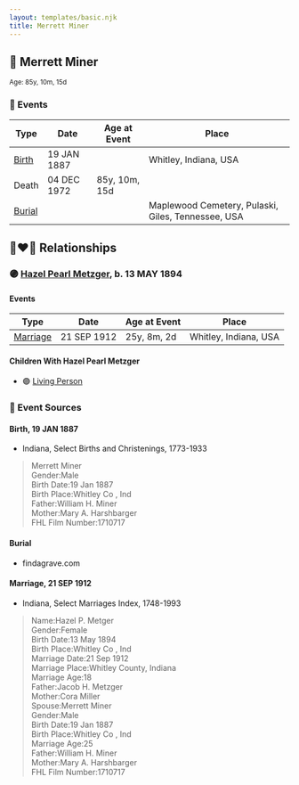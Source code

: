 ```yaml
---
layout: templates/basic.njk
title: Merrett Miner
---
```

## 🔵 Merrett Miner
<small>Age: 85y, 10m, 15d</small>

### 📆 Events

Type | Date | Age at Event | Place
------ | ------ | ------ | ------
[Birth](#event-event-2) | 19 JAN 1887 |  | Whitley, Indiana, USA
Death | 04 DEC 1972 | 85y, 10m, 15d |
[Burial](#event-event-4) |  |  | Maplewood Cemetery, Pulaski, Giles, Tennessee, USA

## 👩‍❤️‍👨 Relationships

### 🟣 [Hazel Pearl Metzger](/people/3/32407695), b. 13 MAY 1894

#### Events

Type | Date | Age at Event | Place
------ | ------ | ------ | ------
[Marriage](#event-family-0-event-0) | 21 SEP 1912 | 25y, 8m, 2d | Whitley, Indiana, USA
#### Children With Hazel Pearl Metzger
* 🟣 [Living Person](/people/5/57825613)
### 📰 Event Sources

#### <a id="event-event-2"></a> Birth, 19 JAN 1887
* Indiana, Select Births and Christenings, 1773-1933
>   
  > Merrett Miner  
  > Gender:Male  
  > Birth Date:19 Jan 1887  
  > Birth Place:Whitley Co , Ind  
  > Father:William H. Miner  
  > Mother:Mary A. Harshbarger  
  > FHL Film Number:1710717

#### <a id="event-event-4"></a> Burial
* findagrave.com

#### <a id="event-family-0-event-0"></a> Marriage, 21 SEP 1912
* Indiana, Select Marriages Index, 1748-1993
>   
  > Name:Hazel P. Metger  
  > Gender:Female  
  > Birth Date:13 May 1894  
  > Birth Place:Whitley Co , Ind  
  > Marriage Date:21 Sep 1912  
  > Marriage Place:Whitley County, Indiana  
  > Marriage Age:18  
  > Father:Jacob H. Metzger  
  > Mother:Cora Miller  
  > Spouse:Merrett Miner  
  > Gender:Male  
  > Birth Date:19 Jan 1887  
  > Birth Place:Whitley Co , Ind  
  > Marriage Age:25  
  > Father:William H. Miner  
  > Mother:Mary A. Harshbarger  
  > FHL Film Number:1710717